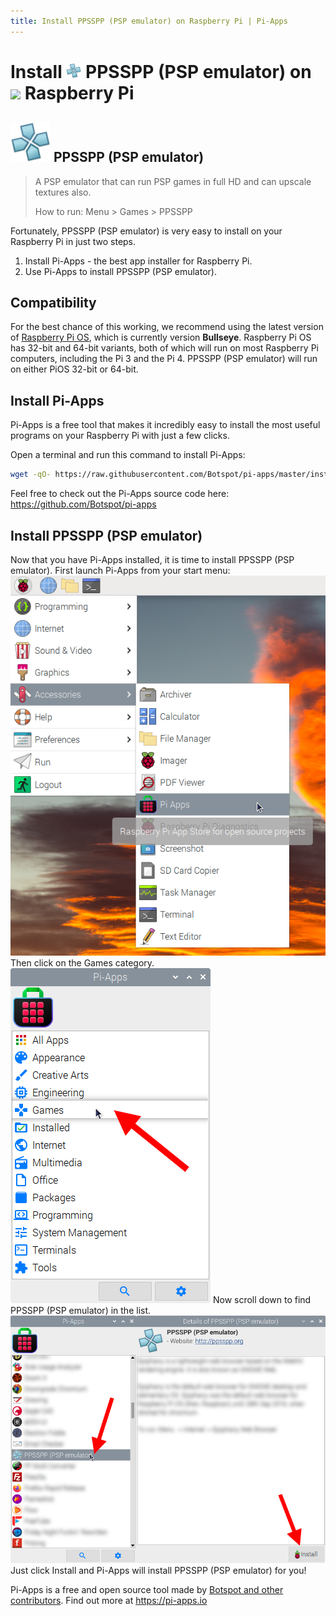 ```yaml
---
title: Install PPSSPP (PSP emulator) on Raspberry Pi | Pi-Apps
---
```

<div class="simple-install-content content">

# Install <img src="/img/app-icons/PPSSPP (PSP emulator)/icon-64.png" height=24> PPSSPP (PSP emulator) on <img src=https://www.vectorlogo.zone/logos/raspberrypi/raspberrypi-icon.svg height=24> Raspberry Pi

## <img src="/img/app-icons/PPSSPP (PSP emulator)/icon-64.png"> PPSSPP (PSP emulator)
> A PSP emulator that can run PSP games in full HD and can upscale textures also.
> 
> How to run: Menu > Games > PPSSPP

Fortunately, PPSSPP (PSP emulator) is very easy to install on your Raspberry Pi in just two steps.
1. Install Pi-Apps - the best app installer for Raspberry Pi.
2. Use Pi-Apps to install PPSSPP (PSP emulator).
</div>
<div class="simple-install-content content">

## Compatibility
For the best chance of this working, we recommend using the latest version of [Raspberry Pi OS](https://www.raspberrypi.com/software/), which is currently version **Bullseye**.
Raspberry Pi OS has 32-bit and 64-bit variants, both of which will run on most Raspberry Pi computers, including the Pi 3 and the Pi 4.
PPSSPP (PSP emulator) will run on either PiOS 32-bit or 64-bit.
</div>
<div class="simple-install-content content">

## Install Pi-Apps

Pi-Apps is a free tool that makes it incredibly easy to install the most useful programs on your Raspberry Pi with just a few clicks.

Open a terminal and run this command to install Pi-Apps:
```bash
wget -qO- https://raw.githubusercontent.com/Botspot/pi-apps/master/install | bash
```
Feel free to check out the Pi-Apps source code here: https://github.com/Botspot/pi-apps
</div>
<div class="simple-install-content content">

## Install PPSSPP (PSP emulator)

Now that you have Pi-Apps installed, it is time to install PPSSPP (PSP emulator).
First launch Pi-Apps from your start menu:
<img src="/img/start-menu.png">
Then click on the Games category.
<img src="/img/category-selections/Games.png">
Now scroll down to find PPSSPP (PSP emulator) in the list.
<img src="/img/app-icons/PPSSPP (PSP emulator)/app-selection.png">
Just click Install and Pi-Apps will install PPSSPP (PSP emulator) for you!
</div>
<div class="simple-install-content content">

Pi-Apps is a free and open source tool made by [Botspot and other contributors](/about/#contributors). Find out more at https://pi-apps.io
</div>
